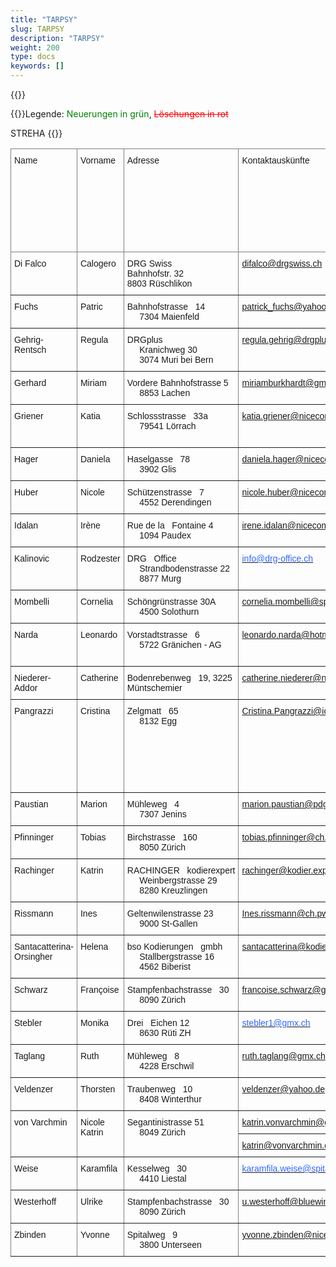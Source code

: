 ```yaml
---
title: "TARPSY"
slug: TARPSY
description: "TARPSY"
weight: 200
type: docs
keywords: []
---
```

{{<printButton>}}
    
  
  
  {{<markdown>}}Legende: <font color="green">Neuerungen in grün</font>, <font color="red">~~Löschungen in rot~~</font>
  
STREHA
{{</markdown>}}



<style type="text/css">
.tg  {border-collapse:collapse;border-spacing:0;}
.tg td{border-color:black;border-style:solid;border-width:1px;font-family:Arial, sans-serif;font-size:14px;
  overflow:hidden;padding:10px 5px;word-break:normal;}
.tg th{border-color:black;border-style:solid;border-width:1px;font-family:Arial, sans-serif;font-size:14px;
  font-weight:normal;overflow:hidden;padding:10px 5px;word-break:normal;}
.tg .tg-0pky{border-color:inherit;text-align:left;vertical-align:top}
</style>
<table class="tg"><thead>
  <tr>
    <th class="tg-0pky">Name</th>
    <th class="tg-0pky">Vorname</th>
    <th class="tg-0pky">Adresse</th>
    <th class="tg-0pky">Kontaktauskünfte</th>
    <th class="tg-0pky">Tel </th>
    <th class="tg-0pky">Revisionssprache(n)</th>
    <th class="tg-0pky">Eidgenössische Fachausweis für Medizinische Kodiererinnen / Medizinische Kodierer // Gleichwertigkeitsbescheinigung</th>
    <th class="tg-0pky">Psychiatriespezifische Weiterbildung im Bereich Kodierung</th>
    <th class="tg-0pky">Mindestens 1-jährige Berufserfahrung in der Psychiatrie</th>
    <th class="tg-0pky">Gewünschter Arbeitskanton (freiwillig)</th>
    <th class="tg-0pky">Bestätigung, dass die antragstellende Person sich dazu verpflichtet, regelmässig Fortbildungen zu besuchen</th>
    <th class="tg-0pky">Datum der Aufnahme in die Liste</th>
  </tr></thead>
<tbody>
  <tr>
    <td class="tg-0pky">Di Falco</td>
    <td class="tg-0pky">Calogero</td>
    <td class="tg-0pky">DRG Swiss<br>Bahnhofstr. 32<br>8803 Rüschlikon<br></td>
    <td class="tg-0pky"><a href="mailto:difalco@drgswiss.ch">difalco@drgswiss.ch</a></td>
    <td class="tg-0pky">076 709 57 01</td>
    <td class="tg-0pky">Deutsch<br>Français<br>Italienisch</td>
    <td class="tg-0pky">Confirmé // bestätigt</td>
    <td class="tg-0pky">Oui</td>
    <td class="tg-0pky">Oui</td>
    <td class="tg-0pky">Ganze Schweiz</td>
    <td class="tg-0pky">Confirmé // bestätigt</td>
    <td class="tg-0pky">25.02.2019</td>
  </tr>
  <tr>
    <td class="tg-0pky">Fuchs</td>
    <td class="tg-0pky">Patric</td>
    <td class="tg-0pky">Bahnhofstrasse&nbsp;&nbsp;&nbsp;14<br>&nbsp;&nbsp;&nbsp;&nbsp;&nbsp;7304  Maienfeld</td>
    <td class="tg-0pky"><a href="mailto:patrick_fuchs@yahoo.com">patrick_fuchs@yahoo.com</a></td>
    <td class="tg-0pky">079 353 46 39</td>
    <td class="tg-0pky">Deutsch</td>
    <td class="tg-0pky">Confirmé // bestätigt</td>
    <td class="tg-0pky">Oui</td>
    <td class="tg-0pky"> </td>
    <td class="tg-0pky">Ganze Schweiz</td>
    <td class="tg-0pky">Confirmé // bestätigt</td>
    <td class="tg-0pky">07.01.2019</td>
  </tr>
  <tr>
    <td class="tg-0pky">Gehrig-Rentsch </td>
    <td class="tg-0pky">Regula</td>
    <td class="tg-0pky">DRGplus<br>&nbsp;&nbsp;&nbsp;&nbsp;&nbsp;Kranichweg 30<br>&nbsp;&nbsp;&nbsp;&nbsp;&nbsp;3074 Muri bei Bern</td>
    <td class="tg-0pky"><a href="mailto:regula.gehrig@drgplus.ch">regula.gehrig@drgplus.ch</a></td>
    <td class="tg-0pky">041&nbsp;&nbsp;&nbsp;757 50 40</td>
    <td class="tg-0pky">Deutsch</td>
    <td class="tg-0pky">Confirmé // bestätigt</td>
    <td class="tg-0pky">Oui</td>
    <td class="tg-0pky"> </td>
    <td class="tg-0pky">Ganze Schweiz</td>
    <td class="tg-0pky">Confirmé // bestätigt</td>
    <td class="tg-0pky">07.01.2019</td>
  </tr>
  <tr>
    <td class="tg-0pky">Gerhard</td>
    <td class="tg-0pky">Miriam</td>
    <td class="tg-0pky">Vordere Bahnhofstrasse 5 <br>&nbsp;&nbsp;&nbsp;&nbsp;&nbsp;8853 Lachen</td>
    <td class="tg-0pky"><a href="mailto:miriamburkhardt@gmail.com">miriamburkhardt@gmail.com</a></td>
    <td class="tg-0pky">079 439 75 60</td>
    <td class="tg-0pky">Deutsch                         Français</td>
    <td class="tg-0pky">Confirmé // bestätigt</td>
    <td class="tg-0pky">Oui</td>
    <td class="tg-0pky"> </td>
    <td class="tg-0pky">Ganze Schweiz</td>
    <td class="tg-0pky">Confirmé // bestätigt</td>
    <td class="tg-0pky">05.06.2019</td>
  </tr>
  <tr>
    <td class="tg-0pky">Griener</td>
    <td class="tg-0pky">Katia</td>
    <td class="tg-0pky">Schlossstrasse&nbsp;&nbsp;&nbsp;33a <br>&nbsp;&nbsp;&nbsp;&nbsp;&nbsp;79541 Lörrach</td>
    <td class="tg-0pky"><a href="mailto:katia.griener@nicecomputing.ch">katia.griener@nicecomputing.ch</a></td>
    <td class="tg-0pky">0049 762 15 57&nbsp;&nbsp;&nbsp;33</td>
    <td class="tg-0pky">Deutsch</td>
    <td class="tg-0pky">Confirmé // bestätigt</td>
    <td class="tg-0pky">Oui</td>
    <td class="tg-0pky">Oui</td>
    <td class="tg-0pky">Deutsche Schweiz</td>
    <td class="tg-0pky">Confirmé // bestätigt</td>
    <td class="tg-0pky">10.05.2019</td>
  </tr>
  <tr>
    <td class="tg-0pky">Hager</td>
    <td class="tg-0pky">Daniela</td>
    <td class="tg-0pky">Haselgasse&nbsp;&nbsp;&nbsp;78<br>&nbsp;&nbsp;&nbsp;&nbsp;&nbsp;3902 Glis</td>
    <td class="tg-0pky"><a href="mailto:daniela.hager@nicecomputing.ch">daniela.hager@nicecomputing.ch</a></td>
    <td class="tg-0pky">078&nbsp;&nbsp;&nbsp;622 31 71</td>
    <td class="tg-0pky">Deutsch</td>
    <td class="tg-0pky">Confirmé // bestätigt</td>
    <td class="tg-0pky">Oui</td>
    <td class="tg-0pky"> </td>
    <td class="tg-0pky"> </td>
    <td class="tg-0pky">Confirmé // bestätigt</td>
    <td class="tg-0pky">07.01.2019</td>
  </tr>
  <tr>
    <td class="tg-0pky">Huber</td>
    <td class="tg-0pky">Nicole</td>
    <td class="tg-0pky">Schützenstrasse&nbsp;&nbsp;&nbsp;7<br>&nbsp;&nbsp;&nbsp;&nbsp;&nbsp;4552 Derendingen</td>
    <td class="tg-0pky"><a href="mailto:nicole.huber@nicecomputing.ch">nicole.huber@nicecomputing.ch</a></td>
    <td class="tg-0pky">032&nbsp;&nbsp;&nbsp;681 02 23</td>
    <td class="tg-0pky">Deutsch</td>
    <td class="tg-0pky">Confirmé //&nbsp;&nbsp;&nbsp;bestätigt</td>
    <td class="tg-0pky">Oui</td>
    <td class="tg-0pky"> </td>
    <td class="tg-0pky"> </td>
    <td class="tg-0pky">Confirmé //&nbsp;&nbsp;&nbsp;bestätigt</td>
    <td class="tg-0pky">07.01.2019</td>
  </tr>
  <tr>
    <td class="tg-0pky">Idalan</td>
    <td class="tg-0pky">Irène</td>
    <td class="tg-0pky">Rue de la&nbsp;&nbsp;&nbsp;Fontaine 4<br>&nbsp;&nbsp;&nbsp;&nbsp;&nbsp;1094 Paudex</td>
    <td class="tg-0pky"><a href="mailto:irene.idalan@nicecomputing.ch">irene.idalan@nicecomputing.ch</a></td>
    <td class="tg-0pky">021 791 60 86</td>
    <td class="tg-0pky">Deutsch <br>&nbsp;&nbsp;&nbsp;&nbsp;&nbsp;Français</td>
    <td class="tg-0pky">Confirmé // bestätigt</td>
    <td class="tg-0pky">Oui</td>
    <td class="tg-0pky"> </td>
    <td class="tg-0pky"> </td>
    <td class="tg-0pky">Confirmé // bestätigt</td>
    <td class="tg-0pky">07.01.2019</td>
  </tr>
  <tr>
    <td class="tg-0pky">Kalinovic</td>
    <td class="tg-0pky">Rodzester</td>
    <td class="tg-0pky">DRG&nbsp;&nbsp;&nbsp;Office<br>&nbsp;&nbsp;&nbsp;&nbsp;&nbsp;Strandbodenstrasse 22<br>&nbsp;&nbsp;&nbsp;&nbsp;&nbsp;8877 Murg</td>
    <td class="tg-0pky"><a href="mailto:info@drg-office.ch"><span style="color:#36F">info@drg-office.ch</span></a></td>
    <td class="tg-0pky">079&nbsp;&nbsp;&nbsp;863 73 09</td>
    <td class="tg-0pky">Deutsch<br>&nbsp;&nbsp;&nbsp;&nbsp;&nbsp;<br>&nbsp;&nbsp;&nbsp;&nbsp;&nbsp;</td>
    <td class="tg-0pky">Confirmé // bestätigt</td>
    <td class="tg-0pky"> </td>
    <td class="tg-0pky">Confirmé // bestätigt</td>
    <td class="tg-0pky"> </td>
    <td class="tg-0pky"> </td>
    <td class="tg-0pky">21.08.2015</td>
  </tr>
  <tr>
    <td class="tg-0pky">Mombelli</td>
    <td class="tg-0pky">Cornelia</td>
    <td class="tg-0pky">Schöngrünstrasse 30A<br>&nbsp;&nbsp;&nbsp;&nbsp;&nbsp;4500 Solothurn</td>
    <td class="tg-0pky"><a href="mailto:cornelia.mombelli@spital.so.ch">cornelia.mombelli@spital.so.ch</a></td>
    <td class="tg-0pky">079 645 73 87</td>
    <td class="tg-0pky">Deutsch</td>
    <td class="tg-0pky">Confirmé // bestätigt</td>
    <td class="tg-0pky">Oui</td>
    <td class="tg-0pky"></td>
    <td class="tg-0pky"> </td>
    <td class="tg-0pky">Confirmé // bestätigt</td>
    <td class="tg-0pky">25.02.2019</td>
  </tr>
  <tr>
    <td class="tg-0pky">Narda</td>
    <td class="tg-0pky">Leonardo</td>
    <td class="tg-0pky">Vorstadtstrasse&nbsp;&nbsp;&nbsp;6 <br>&nbsp;&nbsp;&nbsp;&nbsp;&nbsp;5722 Gränichen - AG</td>
    <td class="tg-0pky"><a href="mailto:leonardo.narda@hotmail.com">leonardo.narda@hotmail.com</a></td>
    <td class="tg-0pky">076 384 82 47</td>
    <td class="tg-0pky">Deutsch<br>&nbsp;&nbsp;&nbsp;&nbsp;&nbsp;Italienisch <br>&nbsp;&nbsp;&nbsp;&nbsp;&nbsp;Französisch</td>
    <td class="tg-0pky">Confirmé // bestätigt</td>
    <td class="tg-0pky">Oui</td>
    <td class="tg-0pky"> </td>
    <td class="tg-0pky"> </td>
    <td class="tg-0pky">Confirmé // bestätigt</td>
    <td class="tg-0pky">06.11.2020</td>
  </tr>
  <tr>
    <td class="tg-0pky">Niederer-Addor</td>
    <td class="tg-0pky">Catherine</td>
    <td class="tg-0pky">Bodenrebenweg&nbsp;&nbsp;&nbsp;19, 3225 Müntschemier</td>
    <td class="tg-0pky"><a href="mailto:catherine.niederer@nicecomputing.ch">catherine.niederer@nicecomputing.ch</a></td>
    <td class="tg-0pky">079&nbsp;&nbsp;&nbsp;359 55 46</td>
    <td class="tg-0pky">Französisch&nbsp;&nbsp;&nbsp;<br>&nbsp;&nbsp;&nbsp;&nbsp;&nbsp;Deutsch</td>
    <td class="tg-0pky">Confirmé // bestätigt</td>
    <td class="tg-0pky">Oui</td>
    <td class="tg-0pky"> </td>
    <td class="tg-0pky">Deutschschweiz&nbsp;&nbsp;&nbsp;inkl. Biel/Bienne</td>
    <td class="tg-0pky">Confirmé // bestätigt</td>
    <td class="tg-0pky">05.11.2021</td>
  </tr>
  <tr>
    <td class="tg-0pky">Pangrazzi</td>
    <td class="tg-0pky">Cristina</td>
    <td class="tg-0pky">Zelgmatt&nbsp;&nbsp;&nbsp;65<br>&nbsp;&nbsp;&nbsp;&nbsp;&nbsp;8132 Egg <br>&nbsp;&nbsp;&nbsp;&nbsp;&nbsp;</td>
    <td class="tg-0pky"><a href="mailto:Cristina.Pangrazzi@icloud.com">Cristina.Pangrazzi@icloud.com</a></td>
    <td class="tg-0pky">044&nbsp;&nbsp;&nbsp;984 50 32<br>&nbsp;&nbsp;&nbsp;&nbsp;&nbsp;<br>&nbsp;&nbsp;&nbsp;&nbsp;&nbsp;<br>&nbsp;&nbsp;&nbsp;&nbsp;&nbsp;044 386 54 41<br>&nbsp;&nbsp;&nbsp;&nbsp;&nbsp;</td>
    <td class="tg-0pky">Deutsch<br>&nbsp;&nbsp;&nbsp;&nbsp;&nbsp;Italienisch</td>
    <td class="tg-0pky">Confirmé&nbsp;&nbsp;&nbsp;// bestätigt</td>
    <td class="tg-0pky">Oui</td>
    <td class="tg-0pky"> </td>
    <td class="tg-0pky">Ganze Schweiz</td>
    <td class="tg-0pky">Confirmé // bestätigt</td>
    <td class="tg-0pky">07.01.2019</td>
  </tr>
  <tr>
    <td class="tg-0pky">Paustian</td>
    <td class="tg-0pky">Marion</td>
    <td class="tg-0pky">Mühleweg&nbsp;&nbsp;&nbsp;4<br>&nbsp;&nbsp;&nbsp;&nbsp;&nbsp;7307 Jenins</td>
    <td class="tg-0pky"><a href="mailto:marion.paustian@pdgr.ch">marion.paustian@pdgr.ch</a></td>
    <td class="tg-0pky">079&nbsp;&nbsp;&nbsp;712 90 14</td>
    <td class="tg-0pky">Deutsch</td>
    <td class="tg-0pky">Confirmé&nbsp;&nbsp;&nbsp;// bestätigt</td>
    <td class="tg-0pky">Oui</td>
    <td class="tg-0pky"> </td>
    <td class="tg-0pky">Deutsche Schweiz</td>
    <td class="tg-0pky">Confirmé // bestätigt</td>
    <td class="tg-0pky">16.11.2020</td>
  </tr>
  <tr>
    <td class="tg-0pky">Pfinninger</td>
    <td class="tg-0pky">Tobias</td>
    <td class="tg-0pky">Birchstrasse&nbsp;&nbsp;&nbsp;160<br>&nbsp;&nbsp;&nbsp;&nbsp;&nbsp;8050 Zürich</td>
    <td class="tg-0pky"><a href="mailto:tobias.pfinninger@ch.pwc.com">tobias.pfinninger@ch.pwc.com</a></td>
    <td class="tg-0pky">079&nbsp;&nbsp;&nbsp;358 99 85</td>
    <td class="tg-0pky">Deutsch</td>
    <td class="tg-0pky">Confirmé // bestätigt</td>
    <td class="tg-0pky">Oui</td>
    <td class="tg-0pky"> </td>
    <td class="tg-0pky"> </td>
    <td class="tg-0pky">Confirmé // bestätigt</td>
    <td class="tg-0pky">07.01.2019</td>
  </tr>
  <tr>
    <td class="tg-0pky">Rachinger</td>
    <td class="tg-0pky">Katrin</td>
    <td class="tg-0pky">RACHINGER&nbsp;&nbsp;&nbsp;kodierexpert <br>&nbsp;&nbsp;&nbsp;&nbsp;&nbsp;Weinbergstrasse 29 <br>&nbsp;&nbsp;&nbsp;&nbsp;&nbsp;8280 Kreuzlingen</td>
    <td class="tg-0pky"><a href="mailto:rachinger@kodier.expert">rachinger@kodier.expert</a></td>
    <td class="tg-0pky">079&nbsp;&nbsp;&nbsp;964 38 61</td>
    <td class="tg-0pky">Deutsch</td>
    <td class="tg-0pky">Confirmé // bestätigt</td>
    <td class="tg-0pky">Oui</td>
    <td class="tg-0pky"> </td>
    <td class="tg-0pky">Deutsche Schweiz</td>
    <td class="tg-0pky">Confirmé // bestätigt</td>
    <td class="tg-0pky">25.02.2019</td>
  </tr>
  <tr>
    <td class="tg-0pky">Rissmann</td>
    <td class="tg-0pky">Ines</td>
    <td class="tg-0pky">Geltenwilenstrasse 23<br>&nbsp;&nbsp;&nbsp;&nbsp;&nbsp;9000 St-Gallen</td>
    <td class="tg-0pky"><a href="mailto:Ines.rissmann@ch.pwc.com">Ines.rissmann@ch.pwc.com</a></td>
    <td class="tg-0pky">076&nbsp;&nbsp;&nbsp;572 80 70</td>
    <td class="tg-0pky">Deutsch</td>
    <td class="tg-0pky">Confirmé // bestätigt</td>
    <td class="tg-0pky">Oui</td>
    <td class="tg-0pky"> </td>
    <td class="tg-0pky"> </td>
    <td class="tg-0pky">Confirmé // bestätigt</td>
    <td class="tg-0pky">03.07.2019</td>
  </tr>
  <tr>
    <td class="tg-0pky">Santacatterina-Orsingher</td>
    <td class="tg-0pky">Helena</td>
    <td class="tg-0pky">bso Kodierungen&nbsp;&nbsp;&nbsp;gmbh<br>&nbsp;&nbsp;&nbsp;&nbsp;&nbsp;Stallbergstrasse 16<br>&nbsp;&nbsp;&nbsp;&nbsp;&nbsp;4562 Biberist</td>
    <td class="tg-0pky"><a href="mailto:santacatterina@kodierungen.ch">santacatterina@kodierungen.ch</a></td>
    <td class="tg-0pky">079&nbsp;&nbsp;&nbsp;693 49 35</td>
    <td class="tg-0pky">Deutsch<br>&nbsp;&nbsp;&nbsp;&nbsp;&nbsp;Italienisch</td>
    <td class="tg-0pky">Confirmé // bestätigt</td>
    <td class="tg-0pky">Oui</td>
    <td class="tg-0pky"> </td>
    <td class="tg-0pky">Deutschschweiz<br>&nbsp;&nbsp;&nbsp;&nbsp;&nbsp;Tessin</td>
    <td class="tg-0pky">Confirmé // bestätigt</td>
    <td class="tg-0pky">07.01.2019</td>
  </tr>
  <tr>
    <td class="tg-0pky">Schwarz </td>
    <td class="tg-0pky">Françoise</td>
    <td class="tg-0pky">Stampfenbachstrasse&nbsp;&nbsp;&nbsp;30<br>&nbsp;&nbsp;&nbsp;&nbsp;&nbsp;8090 Zürich</td>
    <td class="tg-0pky"><a href="mailto:francoise.schwarz@gd.zh.ch">francoise.schwarz@gd.zh.ch</a></td>
    <td class="tg-0pky">043&nbsp;&nbsp;&nbsp;259 24 29</td>
    <td class="tg-0pky">Deutsch</td>
    <td class="tg-0pky">Confirmé // bestätigt</td>
    <td class="tg-0pky"> </td>
    <td class="tg-0pky">Oui</td>
    <td class="tg-0pky"> </td>
    <td class="tg-0pky">Confirmé // bestätigt</td>
    <td class="tg-0pky">05.06.2019</td>
  </tr>
  <tr>
    <td class="tg-0pky">Stebler</td>
    <td class="tg-0pky">Monika</td>
    <td class="tg-0pky">Drei&nbsp;&nbsp;&nbsp;Eichen 12<br>&nbsp;&nbsp;&nbsp;&nbsp;&nbsp;8630 Rüti ZH</td>
    <td class="tg-0pky"><a href="mailto:stebler1@gmx.ch"><span style="color:#36F">stebler1@gmx.ch</span></a></td>
    <td class="tg-0pky">076&nbsp;&nbsp;&nbsp;377 48 40</td>
    <td class="tg-0pky">Deutsch</td>
    <td class="tg-0pky">Confirmé // bestätigt</td>
    <td class="tg-0pky">Oui</td>
    <td class="tg-0pky"> </td>
    <td class="tg-0pky">Deutsche Schweiz</td>
    <td class="tg-0pky">Confirmé // bestätigt</td>
    <td class="tg-0pky">19.02.2020</td>
  </tr>
  <tr>
    <td class="tg-0pky">Taglang</td>
    <td class="tg-0pky">Ruth</td>
    <td class="tg-0pky">Mühleweg&nbsp;&nbsp;&nbsp;8<br>&nbsp;&nbsp;&nbsp;&nbsp;&nbsp;4228 Erschwil</td>
    <td class="tg-0pky"><a href="mailto:ruth.taglang@gmx.ch">ruth.taglang@gmx.ch</a></td>
    <td class="tg-0pky">061&nbsp;&nbsp;&nbsp;702 23 56</td>
    <td class="tg-0pky">Deutsch</td>
    <td class="tg-0pky">Confirmé // bestätigt</td>
    <td class="tg-0pky">Oui</td>
    <td class="tg-0pky"> </td>
    <td class="tg-0pky"> </td>
    <td class="tg-0pky">Confirmé // bestätigt</td>
    <td class="tg-0pky">27.09.2019</td>
  </tr>
  <tr>
    <td class="tg-0pky">Veldenzer</td>
    <td class="tg-0pky">Thorsten</td>
    <td class="tg-0pky">Traubenweg&nbsp;&nbsp;&nbsp;10<br>&nbsp;&nbsp;&nbsp;&nbsp;&nbsp;8408 Winterthur</td>
    <td class="tg-0pky"><a href="mailto:veldenzer@outlook.com">veldenzer@yahoo.de</a></td>
    <td class="tg-0pky">079 440 88 34</td>
    <td class="tg-0pky">Deutsch</td>
    <td class="tg-0pky">Confirmé // bestätigt</td>
    <td class="tg-0pky">Oui</td>
    <td class="tg-0pky"> </td>
    <td class="tg-0pky"> </td>
    <td class="tg-0pky">Confirmé // bestätigt</td>
    <td class="tg-0pky">25.02.2019</td>
  </tr>
  <tr>
    <td class="tg-0pky" rowspan="2">von Varchmin</td>
    <td class="tg-0pky" rowspan="2">Nicole Katrin</td>
    <td class="tg-0pky" rowspan="2">Segantinistrasse 51 <br>&nbsp;&nbsp;&nbsp;&nbsp;&nbsp;8049 Zürich </td>
    <td class="tg-0pky"><a href="mailto:katrin.vonvarchmin@gd.zh.ch">katrin.vonvarchmin@gd.zh.ch</a></td>
    <td class="tg-0pky" rowspan="2">076 799 26 84 </td>
    <td class="tg-0pky" rowspan="2">Deutsch</td>
    <td class="tg-0pky" rowspan="2">Confirmé // bestätigt</td>
    <td class="tg-0pky" rowspan="2">Oui</td>
    <td class="tg-0pky" rowspan="2">Oui</td>
    <td class="tg-0pky" rowspan="2"> <br></td>
    <td class="tg-0pky" rowspan="2">Confirmé //&nbsp;&nbsp;&nbsp;bestätigt</td>
    <td class="tg-0pky" rowspan="2">08.05.2019</td>
  </tr>
  <tr>
    <td class="tg-0pky"><a href="mailto:katrin@vonvarchmin.de">katrin@vonvarchmin.de</a></td>
  </tr>
  <tr>
    <td class="tg-0pky">Weise</td>
    <td class="tg-0pky">Karamfila</td>
    <td class="tg-0pky">Kesselweg&nbsp;&nbsp;&nbsp;30<br>&nbsp;&nbsp;&nbsp;&nbsp;&nbsp;4410 Liestal</td>
    <td class="tg-0pky"><a href="mailto:karamfila.weise@spitaluster.ch"><span style="color:#36F">karamfila.weise@spitaluster.ch</span></a></td>
    <td class="tg-0pky">076 805 35 55</td>
    <td class="tg-0pky">Deutsch</td>
    <td class="tg-0pky">Confirmé // bestätigt</td>
    <td class="tg-0pky">Oui</td>
    <td class="tg-0pky"> </td>
    <td class="tg-0pky">Deutsche Schweiz</td>
    <td class="tg-0pky">Confirmé // bestätigt</td>
    <td class="tg-0pky">14.05.2020</td>
  </tr>
  <tr>
    <td class="tg-0pky">Westerhoff</td>
    <td class="tg-0pky">Ulrike</td>
    <td class="tg-0pky">Stampfenbachstrasse&nbsp;&nbsp;&nbsp;30<br>&nbsp;&nbsp;&nbsp;&nbsp;&nbsp;8090 Zürich</td>
    <td class="tg-0pky"><a href="mailto:u.westerhoff@bluewin.ch">u.westerhoff@bluewin.ch</a></td>
    <td class="tg-0pky">043 259 21 96</td>
    <td class="tg-0pky">Deutsch</td>
    <td class="tg-0pky">Confirmé // bestätigt</td>
    <td class="tg-0pky">Oui</td>
    <td class="tg-0pky"> </td>
    <td class="tg-0pky">Kanton Zürich</td>
    <td class="tg-0pky">Confirmé // bestätigt</td>
    <td class="tg-0pky">10.05.2021</td>
  </tr>
  <tr>
    <td class="tg-0pky">Zbinden</td>
    <td class="tg-0pky">Yvonne</td>
    <td class="tg-0pky">Spitalweg&nbsp;&nbsp;&nbsp;9<br>&nbsp;&nbsp;&nbsp;&nbsp;&nbsp;3800 Unterseen</td>
    <td class="tg-0pky"><a href="mailto:yvonne.zbinden@nicecomputing.ch">yvonne.zbinden@nicecomputing.ch</a></td>
    <td class="tg-0pky">079&nbsp;&nbsp;&nbsp;780 75 66</td>
    <td class="tg-0pky">Deutsch</td>
    <td class="tg-0pky">Confirmé // bestätigt</td>
    <td class="tg-0pky">Oui</td>
    <td class="tg-0pky"> </td>
    <td class="tg-0pky">Deutsche Schweiz</td>
    <td class="tg-0pky">Confirmé // bestätigt</td>
    <td class="tg-0pky">07.01.2019</td>
  </tr>
</tbody></table>